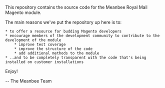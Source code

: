 This repository contains the source code for the Meanbee Royal Mail Magento module.

The main reasons we've put the repository up here is to:

    * to offer a resource for budding Magento developers
    * encourage members of the development community to contribute to the development of the module
        * improve test coverage
        * improve the structure of the code
        * add additional methods to the module
    * ..and to be completely transparent with the code that's being installed on customer installations
    
Enjoy!

-- The Meanbee Team